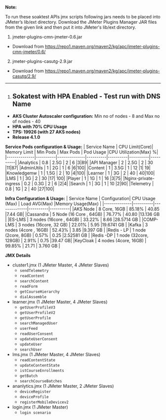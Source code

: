 **Note:**

To run these soaktest APIs jmx scripts following jars needs to be placed into JMeter’s lib/ext directory. Download the JMeter Plugins Manager JAR files from the given link and then put it into JMeter's lib/ext directory.

1. jmeter-plugins-cmn-jmeter-0.6.jar 
  - Download from https://repo1.maven.org/maven2/kg/apc/jmeter-plugins-cmn-jmeter/0.6/
2. jmeter-plugins-casutg-2.9.jar
  - Download from https://repo1.maven.org/maven2/kg/apc/jmeter-plugins-casutg/2.9/
----------

1. ## Sokatest with HPA Enabled - Test run with DNS Name

- **AKS Cluster Autoscaler configuration:** Min no of nodes - 8 and Max no of nodes - 40 
- **HPA with 70% CPU Usage**
- **TPS: 19926 (with 27 AKS nodes)**
- **Release 4.1.0**

**Service Pods configuration & Usage:**
| Service Name | CPU Limit(Core)| Memory Limit | Min Pods | Max Pods | Pod Usage |CPU Utilization(Max) %|
|--------------|----------|--------------|----------|----------|----------|----------|
|Analytics     |  0.8     |    2.5G      |   2      |     6     |3|89|
|API Manager   |    2     |   2.5G        |   2      |     30    |11|87|
|AdminUtils    |    1     |     2G        |   1      |     6     |6|100|
|Content       |   1      |   3.5G        |   1     |     12     |1| 19|
|Knowledgemw   |   1      |   1.5G        |   2      |     10     |4|100|
|Learner       |   1      |     3G        |    2    |     40     | 40|100|
|LMS           |   1      |     3G        |    2    |     30     |17| 100|
|Player        |    1     |     1G        |    1     |    16     |3|75|
|Nginx-private-ingress    |    0.2 |   0.3G  |   2   |     6     |2|4|
|Search        |   1      |   3G          |    1     |    10     |2|90|
|Telemetry     |   0.8    |   1G          |     2    |    40     |27|100|


**Infra Configuration & Usage:**
| Service Name | Configuration| CPU Usage (Max) | Load AVG(Max) |Memory Usage(Max) |
|--------------|----------|--------------|----------|----------|
|AKS Node      | 8 Core, 16GB |    85.18%  |     40.85     |7.44 GB|
|Cassandra    | 5 Node (16 Core , 64GB) |    76.77%    |  40.80    |13.136 GB |
|ES-LMS       | 3 nodes (16core , 64GB) |   33.22%   |  8.66  |28.5714 GB |
|COMP-LMS     | 3 nodes (16core, 32 GB) |   22.01%   |   5.95    |19.6741 GB |
|Kafka        | 3 nodes (4core , 16GB)  |    52.43%   |  3.85     |9.397 GB  |
|Redis - LP   | 1 node (2core, 8GB)     |    0.57%  |   0.25   |2.52581 GB |
|Redis -DP    | 1 node (32core, 128GB)  |    2.91%   |     0.75  |39.47 GB|
|KeyCloak     | 4 nodes (4core, 16GB)   |  99.85%  |  21.71    | 3.760 GB  |

**JMX Details**
- cluster1.jmx (1 JMeter Master, 4 JMeter Slaves)
  - ```sendTelemetry```
  - ```readContent```
  - ```searchContent```
  - ```readForm```
  - ```getCourseHierarchy```
  - ```dialAssemble``` 
- learner.jmx (1 JMeter Master, 4 JMeter Slaves)
  - ```getUserProfileV3```
  - ```getUserProfileV2``` 
  - ```getUserProfile```
  - ```searchManagedUser```
  - ```userFeed```
  - ```readUserConsent```
  - ```updateUserConsent```
  - ```updateUser```
  - ```searchUser```
- lms.jmx (1 JMeter Master, 4 JMeter Slaves)
  - ```readContentState```
  - ```updateContentState```
  - ```istCourseEnrollments```
  - ```getBatch```
  - ```searchCourseBatches```
- ananlytics.jmx (1 JMeter Master, 2 JMeter Slaves)
  - ```deviceRegister```
  - ```deviceProfile```
  - ```registerMobileDevicev2```
- login.jmx (1 JMeter Master)
  - ```login scenario```
